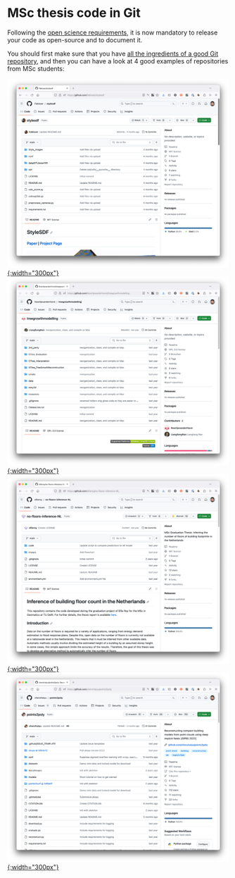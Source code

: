 
# MSc thesis code in Git

Following the [open science requirements](https://3d.bk.tudelft.nl/courses/geo2020/openscience/), it is now mandatory to release your code as open-source and to document it.

You should first make sure that you have [all the ingredients of a good Git repository](/git/goodgit/), and then you can have a look at 4 good examples of repositories from MSc students:


[![](./img/fabian.png){:width="300px"}](https://github.com/fabisser/stylesdf)
[![](./img/noortje.png){:width="300px"}](https://github.com/NoortjevanderHorst/treegrowthmodelling)
[![](./img/ellie.png){:width="300px"}](https://github.com/ellieroy/no-floors-inference-NL)
[![](./img/zhaiyu.png){:width="300px"}](https://github.com/chenzhaiyu/points2poly)



